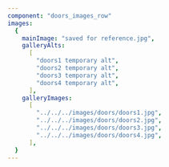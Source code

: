 ```yaml
---
component: "doors_images_row"
images:
  {
    mainImage: "saved for reference.jpg",
    galleryAlts:
      [
        "doors1 temporary alt",
        "doors2 temporary alt",
        "doors3 temporary alt",
        "doors4 temporary alt",
      ],
    galleryImages:
      [
        "../../../images/doors/doors1.jpg",
        "../../../images/doors/doors2.jpg",
        "../../../images/doors/doors3.jpg",
        "../../../images/doors/doors4.jpg",
      ],
  }
---
```

